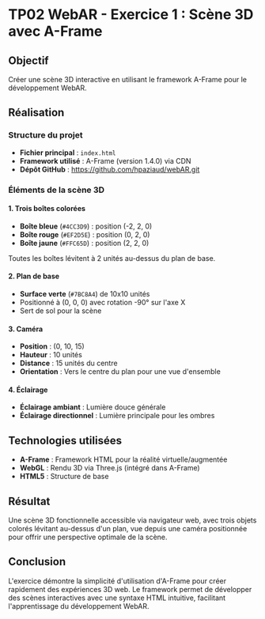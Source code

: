 # TP02 WebAR - Exercice 1 : Scène 3D avec A-Frame

## Objectif
Créer une scène 3D interactive en utilisant le framework A-Frame pour le développement WebAR.

## Réalisation

### Structure du projet
- **Fichier principal** : `index.html`
- **Framework utilisé** : A-Frame (version 1.4.0) via CDN
- **Dépôt GitHub** : https://github.com/hpaziaud/webAR.git

### Éléments de la scène 3D

#### 1. Trois boîtes colorées
- **Boîte bleue** (`#4CC3D9`) : position (-2, 2, 0)
- **Boîte rouge** (`#EF2D5E`) : position (0, 2, 0)  
- **Boîte jaune** (`#FFC65D`) : position (2, 2, 0)

Toutes les boîtes lévitent à 2 unités au-dessus du plan de base.

#### 2. Plan de base
- **Surface verte** (`#7BC8A4`) de 10x10 unités
- Positionné à (0, 0, 0) avec rotation -90° sur l'axe X
- Sert de sol pour la scène

#### 3. Caméra
- **Position** : (0, 10, 15)
- **Hauteur** : 10 unités
- **Distance** : 15 unités du centre
- **Orientation** : Vers le centre du plan pour une vue d'ensemble

#### 4. Éclairage
- **Éclairage ambiant** : Lumière douce générale
- **Éclairage directionnel** : Lumière principale pour les ombres

## Technologies utilisées
- **A-Frame** : Framework HTML pour la réalité virtuelle/augmentée
- **WebGL** : Rendu 3D via Three.js (intégré dans A-Frame)
- **HTML5** : Structure de base

## Résultat
Une scène 3D fonctionnelle accessible via navigateur web, avec trois objets colorés lévitant au-dessus d'un plan, vue depuis une caméra positionnée pour offrir une perspective optimale de la scène.

## Conclusion
L'exercice démontre la simplicité d'utilisation d'A-Frame pour créer rapidement des expériences 3D web. Le framework permet de développer des scènes interactives avec une syntaxe HTML intuitive, facilitant l'apprentissage du développement WebAR.
